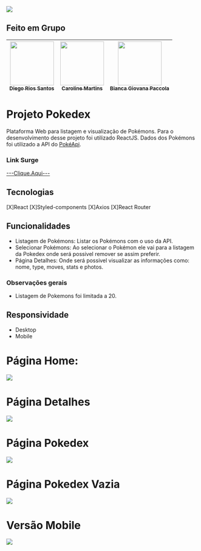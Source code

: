 ![](./Img/pokemon.png)
## Feito em Grupo
[<img src="https://avatars.githubusercontent.com/u/99925453?v=4" width=115><br><sub>Diego Rios Santos</sub>](https://github.com/DiegoRiosS-dev) | [<img src="https://avatars.githubusercontent.com/u/102299433?v=4" width=115><br><sub>Caroline Martins</sub>](https://github.com/CarolineMartins09) |  [<img src="https://avatars.githubusercontent.com/u/102427205?v=4" width=115><br><sub>Bianca Giovana Paccola</sub>](https://github.com/BiancaPaccola) |
| :-----: | :-----: | :-----: |

# Projeto Pokedex

Plataforma Web para listagem e visualização de Pokémons.
Para o desenvolvimento desse projeto foi utilizado ReactJS.
Dados dos Pokémons foi utilizado a API do [PokéApi](https://pokeapi.co/).

### Link Surge

[---Clique.Aqui---](http://glistening-train.surge.sh/)


## Tecnologias

[X]React
[X]Styled-components
[X]Axios
[X]React Router


## Funcionalidades

* Listagem de Pokémons: Listar os Pokémons com o uso da API.
* Selecionar Pokémons: Ao selecionar o Pokémon ele vai para a listagem da Pokedex onde será possivel remover se assim preferir.
* Página Detalhes: Onde será possivel visualizar as informações como: nome, type, moves, stats e photos.


### Observações gerais

* Listagem de Pokemons foi limitada a 20.

## Responsividade

* Desktop
* Mobile

# Página Home:

![](./pokemon/Img/HomePage.png)

# Página Detalhes

![](./pokemon/Img/DetailPage.png)

# Página Pokedex

![](./pokemon/Img/PokePage.png)

# Página Pokedex Vazia

![](./pokemon/Img/PokedexVazia.png)

# Versão Mobile

![](./pokemon/Img/Mobile.png)

